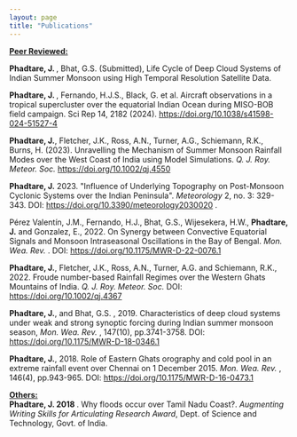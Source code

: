 ```yaml
---
layout: page
title: "Publications"
---
```

<ins><b>Peer Reviewed:</b></ins>

<b> Phadtare, J. </b>, Bhat, G.S. (Submitted), Life Cycle of Deep Cloud Systems of Indian Summer Monsoon using High Temporal Resolution Satellite Data. <br>

<b> Phadtare, J. </b>, Fernando, H.J.S., Black, G. et al. Aircraft observations in a tropical supercluster over the equatorial Indian Ocean during MISO-BOB field campaign. Sci Rep 14, 2182 (2024). <a> https://doi.org/10.1038/s41598-024-51527-4 </a>

<b>Phadtare, J.</b>, Fletcher, J.K., Ross, A.N., Turner, A.G., Schiemann, R.K., Burns, H. (2023). Unravelling the Mechanism of Summer Monsoon Rainfall Modes over the West Coast of India using Model Simulations. <em> Q. J. Roy. Meteor. Soc. </em> <a> https://doi.org/10.1002/qj.4550 </a>

<b> Phadtare, J.</b> 2023. "Influence of Underlying Topography on Post-Monsoon Cyclonic Systems over the Indian Peninsula". <em> Meteorology </em> 2, no. 3: 329-343. DOI: <a> https://doi.org/10.3390/meteorology2030020 </a>.

Pérez Valentín, J.M., Fernando, H.J., Bhat, G.S., Wijesekera, H.W., <b>Phadtare, J.</b> and Gonzalez, E., 2022. On Synergy between Convective Equatorial Signals and Monsoon Intraseasonal Oscillations in the Bay of Bengal. <em> Mon. Wea. Rev. </em>. DOI: <a> https://doi.org/10.1175/MWR-D-22-0076.1 </a>

<b>Phadtare, J.</b>, Fletcher, J.K., Ross, A.N., Turner, A.G. and Schiemann, R.K., 2022. Froude number-based
Rainfall Regimes over the Western Ghats Mountains of India. <em>  Q. J. Roy. Meteor. Soc. </em> DOI: <a> https://doi.org/10.1002/qj.4367 </a>

<b>Phadtare, J.</b>, and Bhat, G.S. , 2019. Characteristics of deep cloud systems under weak and strong synoptic
forcing during Indian summer monsoon season, <em> Mon. Wea. Rev. </em>, 147(10), pp.3741-3758. DOI: <a> https://doi.org/10.1175/MWR-D-18-0346.1 </a>

<b>Phadtare, J.</b>, 2018. Role of Eastern Ghats orography and cold pool in an extreme rainfall event over Chennai
on 1 December 2015. <em> Mon. Wea. Rev. </em>, 146(4), pp.943-965. DOI: <a> https://doi.org/10.1175/MWR-D-16-0473.1 </a>

<ins><b>Others:</b></ins> <br>
<b>Phadtare, J. 2018 </b>. Why floods occur over Tamil Nadu Coast?. <i> Augmenting Writing Skills for Articulating
Research Award</i>, Dept. of Science and Technology, Govt. of India.
